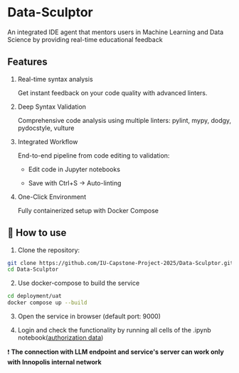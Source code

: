 # Data-Sculptor
An integrated IDE agent that mentors users in Machine Learning and Data Science by providing real-time educational feedback

## Features

1. Real-time syntax analysis
  
    Get instant feedback on your code quality with advanced linters.

2. Deep Syntax Validation
  
    Comprehensive code analysis using multiple linters: pylint, mypy, dodgy, pydocstyle, vulture

3. Integrated Workflow
  
    End-to-end pipeline from code editing to validation:

    - Edit code in Jupyter notebooks

    - Save with Ctrl+S → Auto-linting

4. One-Click Environment

    Fully containerized setup with Docker Compose

## 🚀 How to use

1. Clone the repository:

```bash
git clone https://github.com/IU-Capstone-Project-2025/Data-Sculptor.git
cd Data-Sculptor
```

2. Use docker-compose to build the service

```bash
cd deployment/uat 
docker compose up --build
```
3. Open the service in browser (default port: 9000)

4. Login and check the functionality by running all cells of the .ipynb notebook([authorization data](https://strategic-control.kaiten.ru/documents/d/c3e7daa4-1678-4e99-839b-6caee4383234))


❗️ **The connection with LLM endpoint and service's server can work only with Innopolis internal network**




